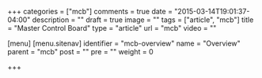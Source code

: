+++
categories = ["mcb"]
comments = true
date = "2015-03-14T19:01:37-04:00"
description = ""
draft = true
image = ""
tags = ["article", "mcb"]
title = "Master Control Board"
type = "article"
url = "mcb"
video = ""

[menu]
  [menu.sitenav]
    identifier = "mcb-overview"
    name = "Overview"
    parent = "mcb"
    post = ""
    pre = ""
    weight = 0

+++

